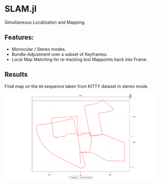 # SLAM.jl

Simultaneous Localization and Mapping.

## Features:

- Monocular / Stereo modes.
- Bundle-Adjustment over a subset of Keyframes.
- Local Map Matching for re-tracking lost Mappoints back into Frame.

## Results

Final map on the `00` sequence taken from KITTY dataset in stereo mode.

![KITTY 00 sequence](./assets/kitty-00-stereo.jpg)
